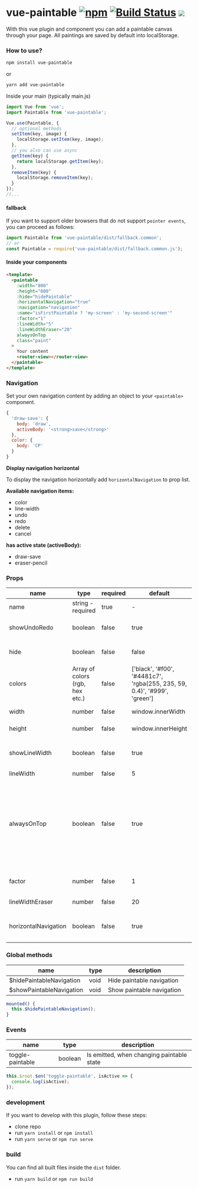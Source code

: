 # vue-paintable [![npm](https://badge.fury.io/js/vue-paintable.svg)](https://www.npmjs.com/package/vue-paintable) [![Build Status](https://travis-ci.org/ph1p/vue-paintable.svg?branch=master)](https://travis-ci.org/ph1p/vue-paintable) [![](https://img.shields.io/badge/now-demo-black.svg)](https://vue-paintable.now.sh/)

With this vue plugin and component you can add a paintable canvas through your page.
All paintings are saved by default into localStorage.

### How to use?

```bash
npm install vue-paintable
```

or

```bash
yarn add vue-paintable
```

Inside your main (typically main.js)

```javascript
import Vue from 'vue';
import Paintable from 'vue-paintable';

Vue.use(Paintable, {
  // optional methods
  setItem(key, image) {
    localStorage.setItem(key, image);
  },
  // you also can use async
  getItem(key) {
    return localStorage.getItem(key);
  },
  removeItem(key) {
    localStorage.removeItem(key);
  }
});
//...
```

#### fallback

If you want to support older browsers that do not support `pointer events`, you can proceed as follows:

```javascript
import Paintable from 'vue-paintable/dist/fallback.common';
// or
const Paintable = require('vue-paintable/dist/fallback.common.js');
```

#### Inside your components

```html
<template>
  <paintable
    :width="800"
    :height="800"
    :hide="hidePaintable"
    :horizontalNavigation="true"
    :navigation="navigation"
    :name="isFirstPaintable ? 'my-screen' : 'my-second-screen'"
    :factor="1"
    :lineWidth="5"
    :lineWidthEraser="20"
    alwaysOnTop
    class="paint"
  >
    Your content
    <router-view></router-view>
  </paintable>
</template>
```

### Navigation

Set your own navigation content by adding an object to your `<paintable>` component.

```javascript
{
  'draw-save': {
    body: 'draw',
    activeBody: '<strong>save</strong>'
  },
  color: {
    body: 'CP'
  }
}
```

**Display navigation horizontal**

To display the navigation horizontally add `horizontalNavigation` to prop list.

**Available navigation items:**

- color
- line-width
- undo
- redo
- delete
- cancel

**has active state (activeBody):**

- draw-save
- eraser-pencil

### Props

| name               | type                            | required | default                                                                  | description                                                                                                               |
| ------------------ | ------------------------------- | -------- | ------------------------------------------------------------------------ | ------------------------------------------------------------------------------------------------------------------------- |
| name               | string - required               | true     | -                                                                        | unique identifier                                                                                                         |
| showUndoRedo       | boolean                         | false    | true                                                                     | show undo and redo button                                                                                                 |
| hide               | boolean                         | false    | false                                                                    | hide the complete paintable                                                                                               |
| colors             | Array of colors (rgb, hex etc.) | false    | ['black', '#f00', '#4481c7', 'rgba(255, 235, 59, 0.4)', '#999', 'green'] | array of choosable colors                                                                                                 |
| width              | number                          | false    | window.innerWidth                                                        | canvas width                                                                                                              |
| height             | number                          | false    | window.innerHeight                                                       | canvas height                                                                                                             |
| showLineWidth      | boolean                         | false    | true                                                                     | show button to set line width                                                                                             |
| lineWidth          | number                          | false    | 5                                                                        | line width                                                                                                                |
| alwaysOnTop        | boolean                         | false    | true                                                                     | set canvas always as top layer. Caution! Don't this, if you've elements like links, buttons or input fields on your page. |
| factor             | number                          | false    | 1                                                                        | set a scale factor if needed                                                                                              |
| lineWidthEraser    | number                          | false    | 20                                                                       | set eraser line width                                                                                                     |
| horizontalNavigation | boolean                         | false    | true                                                                     | display the navigation horizontally or vertically                                                                         |

### Global methods

| name                      | type | description               |
| ------------------------- | ---- | ------------------------- |
| \$hidePaintableNavigation | void | Hide paintable navigation | @ |
| \$showPaintableNavigation | void | Show paintable navigation |

```javascript
mounted() {
  this.$hidePaintableNavigation();
}
```

### Events

| name             | type    | description                               |
| ---------------- | ------- | ----------------------------------------- |
| toggle-paintable | boolean | Is emitted, when changing paintable state |

```javascript
this.$root.$on('toggle-paintable', isActive => {
  console.log(isActive);
});
```

### development

If you want to develop with this plugin, follow these steps:

- clone repo
- run `yarn install` or `npm install`
- run `yarn serve` or `npm run serve`

### build

You can find all built files inside the `dist` folder.

- run `yarn build` or `npm run build`
